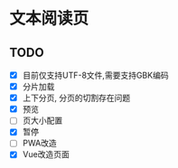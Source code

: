 # 文本阅读页

## TODO
- [x] 目前仅支持UTF-8文件,需要支持GBK编码
- [x] 分片加载
- [x] 上下分页, 分页的切割存在问题
- [x] 预览
- [ ] 页大小配置
- [x] 暂停
- [ ] PWA改造
- [x] Vue改造页面
